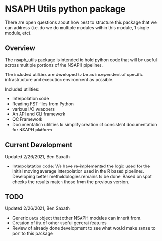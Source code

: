 # NSAPH Utils python package

There are open questions about how best to structure this package that we can address
(i.e. do we do multiple modules within this module, 1 single module, etc).
     
## Overview

The nsaph_utils package is intended to hold python 
code that will be useful
across multiple portions of the NSAPH pipelines.

The included utilities are developed to be as independent of
specific infrastructure and execution environment as possible.

Included utilities:

* Interpolation code
* Reading FST files from Python
* various I/O wrappers
* An API and CLI framework
* QC Framework
* Documentation utilities to simplify creation of consistent 
 documentation for NSAPH platform 


## Current Development

Updated 2/26/2021, Ben Sabath

- Interpolatation code: We have re-implemented the logic used for the 
  initial moving average interpolation used in the R based pipelines. 
  Developing better metholdologies remains to be done. Based on spot checks
  the results match those from the previous version.
  
 ## TODO
 
 Updated 2/26/2021, Ben Sabath
 
 - Generic `Data` object that other NSAPH modules can inherit from.
 - Creation of list of other useful general features
 - Review of already done development to see what would make sense to port to this package